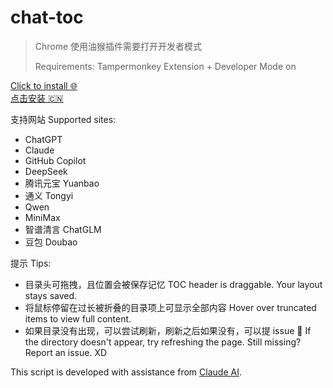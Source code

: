 # chat-toc

> Chrome 使用油猴插件需要打开开发者模式
> 
> Requirements: Tampermonkey Extension + Developer Mode on

[Click to install 🌐](https://raw.githubusercontent.com/EricWvi/chat-toc/main/chat-toc.user.js)
<br>
[点击安装 🇨🇳](https://gitee.com/ericwvi/chat-toc/raw/main/chat-toc.cn.user.js)

支持网站 Supported sites:
- ChatGPT
- Claude
- GitHub Copilot
- DeepSeek
- 腾讯元宝 Yuanbao
- 通义 Tongyi
- Qwen
- MiniMax
- 智谱清言 ChatGLM
- 豆包 Doubao

提示 Tips:
- 目录头可拖拽，且位置会被保存记忆 TOC header is draggable. Your layout stays saved.
- 将鼠标停留在过长被折叠的目录项上可显示全部内容 Hover over truncated items to view full content.
- 如果目录没有出现，可以尝试刷新，刷新之后如果没有，可以提 issue 🤣 If the directory doesn't appear, try refreshing the page. Still missing? Report an issue. XD 

This script is developed with assistance from [Claude AI](https://claude.ai/).
